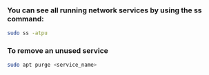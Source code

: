### You can see all running network services by using the ss command:

```sh
sudo ss -atpu
```
### To remove an unused service 
```sh
sudo apt purge <service_name>
```
